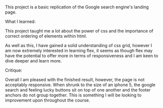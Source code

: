 This project is a basic replication of the Google search engine's landing page.

What I learned:

This project taught me a lot about the power of css and the importance of correct ordering of elements within html.

As well as this, I have gained a solid understanding of css grid, however I am now extremely interested in learning flex, it seems as though flex may have the potential to offer more in terms of responsiveness and I am keen to dive deeper and learn more.

Critique:

Overall I am pleased with the finished result, however, the page is not acceptably responsive. When shrunk to the size of an iphone 5, the google search and feeling lucky buttons sit on top of one another and the footer anchors do not group together. This is something I will be looking to improvement upon throughout the course.
